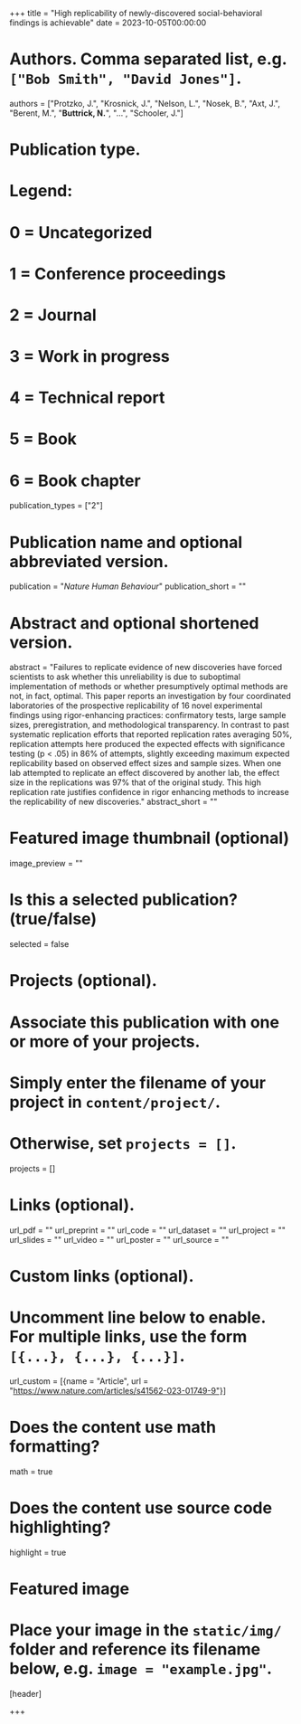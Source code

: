 +++
title = "High replicability of newly-discovered social-behavioral findings is achievable"
date = 2023-10-05T00:00:00

# Authors. Comma separated list, e.g. `["Bob Smith", "David Jones"]`.
authors = ["Protzko, J.", "Krosnick, J.", "Nelson, L.", "Nosek, B.", "Axt, J.", "Berent, M.", "**Buttrick, N.**", "...", "Schooler, J."]

# Publication type.
# Legend:
# 0 = Uncategorized
# 1 = Conference proceedings
# 2 = Journal
# 3 = Work in progress
# 4 = Technical report
# 5 = Book
# 6 = Book chapter
publication_types = ["2"]

# Publication name and optional abbreviated version.
publication = "*Nature Human Behaviour*"
publication_short = ""

# Abstract and optional shortened version.
abstract = "Failures to replicate evidence of new discoveries have forced scientists to ask whether this unreliability is due to suboptimal implementation of methods or whether presumptively optimal methods are not, in fact, optimal. This paper reports an investigation by four coordinated laboratories of the prospective replicability of 16 novel experimental findings using rigor-enhancing practices: confirmatory tests, large sample sizes, preregistration, and methodological transparency. In contrast to past systematic replication efforts that reported replication rates averaging 50%, replication attempts here produced the expected effects with significance testing (p &lt; .05) in 86% of attempts, slightly exceeding maximum expected replicability based on observed effect sizes and sample sizes. When one lab attempted to replicate an effect discovered by another lab, the effect size in the replications was 97% that of the original study. This high replication rate justifies confidence in rigor enhancing methods to increase the replicability of new discoveries."
abstract_short = ""

# Featured image thumbnail (optional)
image_preview = ""

# Is this a selected publication? (true/false)
selected = false

# Projects (optional).
#   Associate this publication with one or more of your projects.
#   Simply enter the filename of your project in `content/project/`.
#   Otherwise, set `projects = []`.
projects = []

# Links (optional).
url_pdf = ""
url_preprint = ""
url_code = ""
url_dataset = ""
url_project = ""
url_slides = ""
url_video = ""
url_poster = ""
url_source = ""

# Custom links (optional).
#   Uncomment line below to enable. For multiple links, use the form `[{...}, {...}, {...}]`.
url_custom = [{name = "Article", url = "https://www.nature.com/articles/s41562-023-01749-9"}]

# Does the content use math formatting?
math = true

# Does the content use source code highlighting?
highlight = true

# Featured image
# Place your image in the `static/img/` folder and reference its filename below, e.g. `image = "example.jpg"`.
[header]

+++

